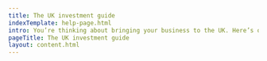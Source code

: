 ```yaml
---
title: The UK investment guide
indexTemplate: help-page.html
intro: You’re thinking about bringing your business to the UK. Here’s our quick guide to the important steps you need to get set up
pageTitle: The UK investment guide
layout: content.html
---
```


